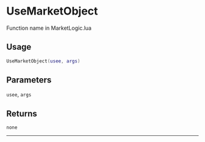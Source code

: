 # UseMarketObject
Function name in MarketLogic.lua
## Usage
```lua
UseMarketObject(usee, args)
```
## Parameters
`usee`, `args`
## Returns
`none`

---